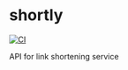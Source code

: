 # shortly

[![CI](https://github.com/azamatbayramov/shortly/actions/workflows/ci.yml/badge.svg)](https://github.com/azamatbayramov/shortly/actions/workflows/ci.yml)

API for link shortening service
